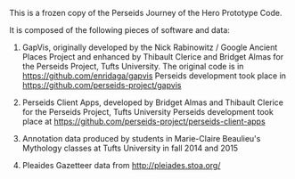 This is a frozen copy of the Perseids Journey of the Hero Prototype Code.

It is composed of the following pieces of software and data:

1) GapVis, originally developed by the Nick Rabinowitz / Google Ancient Places Project and enhanced by Thibault Clerice and Bridget Almas for the Perseids Project, Tufts University.
   The original code is in https://github.com/enridaga/gapvis
   Perseids development took place in https://github.com/perseids-project/gapvis


2) Perseids Client Apps, developed by Bridget Almas and Thibault Clerice for the Perseids Project, Tufts University
   Perseids development took place at https://github.com/perseids-project/perseids-client-apps

3) Annotation data produced by students in Marie-Claire Beaulieu's Mythology classes at Tufts University in fall 2014 and 2015

4) Pleaides Gazetteer data from http://pleiades.stoa.org/
